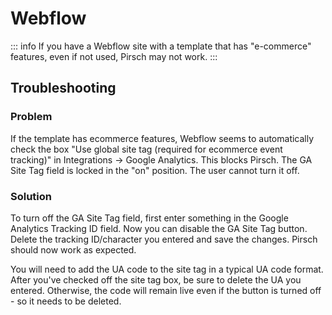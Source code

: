 # Webflow

::: info
If you have a Webflow site with a template that has "e-commerce" features, even if not used, Pirsch may not work.
:::

## Troubleshooting

### Problem

If the template has ecommerce features, Webflow seems to automatically check the box "Use global site tag (required for ecommerce event tracking)" in Integrations -> Google Analytics. This blocks Pirsch. The GA Site Tag field is locked in the "on" position. The user cannot turn it off.

### Solution

To turn off the GA Site Tag field, first enter something in the Google Analytics Tracking ID field. Now you can disable the GA Site Tag button. Delete the tracking ID/character you entered and save the changes. Pirsch should now work as expected.

You will need to add the UA code to the site tag in a typical UA code format. After you've checked off the site tag box, be sure to delete the UA you entered. Otherwise, the code will remain live even if the button is turned off - so it needs to be deleted.
